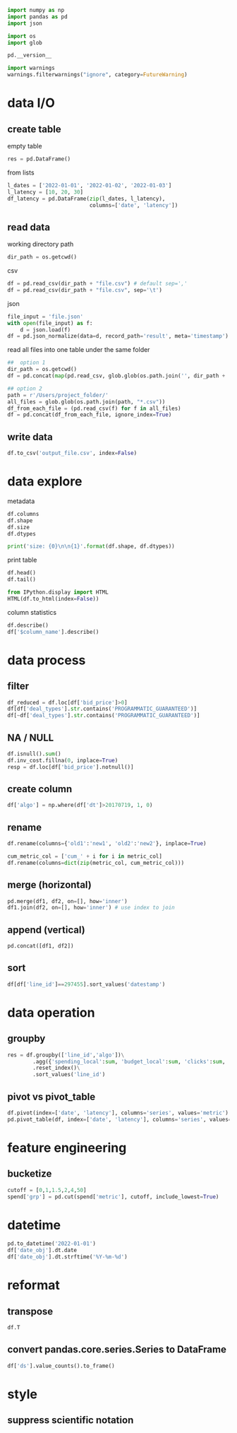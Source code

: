 ```python
import numpy as np
import pandas as pd
import json

import os
import glob

pd.__version__

import warnings
warnings.filterwarnings("ignore", category=FutureWarning)
```

# data I/O

## create table

empty table

```python
res = pd.DataFrame()
```

from lists

```python
l_dates = ['2022-01-01', '2022-01-02', '2022-01-03']
l_latency = [10, 20, 30]
df_latency = pd.DataFrame(zip(l_dates, l_latency),
                          columns=['date', 'latency'])
```

## read data

working directory path

```python
dir_path = os.getcwd()
```

csv

```python
df = pd.read_csv(dir_path + "file.csv") # default sep=','
df = pd.read_csv(dir_path + "file.csv", sep='\t')
```

json

```python
file_input = 'file.json'
with open(file_input) as f:
    d = json.load(f)
df = pd.json_normalize(data=d, record_path='result', meta='timestamp')
```

read all files into one table under the same folder

```python
##  option 1
dir_path = os.getcwd()
df = pd.concat(map(pd.read_csv, glob.glob(os.path.join('', dir_path + '*.csv'))))

## option 2
path = r'/Users/project_folder/'
all_files = glob.glob(os.path.join(path, "*.csv"))
df_from_each_file = (pd.read_csv(f) for f in all_files)
df = pd.concat(df_from_each_file, ignore_index=True)
```

## write data

```python
df.to_csv('output_file.csv', index=False)
```

# data explore

metadata

```python
df.columns
df.shape
df.size
df.dtypes

print('size: {0}\n\n{1}'.format(df.shape, df.dtypes))
```

print table

```python
df.head()
df.tail()

from IPython.display import HTML
HTML(df.to_html(index=False))
```

column statistics

```python
df.describe()
df['$column_name'].describe()
```

# data process

## filter

```python
df_reduced = df.loc[df['bid_price']>0]
df[df['deal_types'].str.contains('PROGRAMMATIC_GUARANTEED')]
df[~df['deal_types'].str.contains('PROGRAMMATIC_GUARANTEED')]
```

## NA / NULL

```python
df.isnull().sum()
df.inv_cost.fillna(0, inplace=True)
resp = df.loc[df['bid_price'].notnull()]
```

## create column

```python
df['algo'] = np.where(df['dt']>20170719, 1, 0)
```

## rename

```python
df.rename(columns={'old1':'new1', 'old2':'new2'}, inplace=True)

cum_metric_col = ['cum_' + i for i in metric_col]
df.rename(columns=dict(zip(metric_col, cum_metric_col)))
```

## merge (horizontal)

```python
pd.merge(df1, df2, on=[], how='inner')
df1.join(df2, on=[], how='inner') # use index to join
```

## append (vertical)

```python
pd.concat([df1, df2])
```

## sort

```python
df[df['line_id']==297455].sort_values('datestamp')
```

# data operation

## groupby

```python
res = df.groupby(['line_id','algo'])\
        .agg({'spending_local':sum, 'budget_local':sum, 'clicks':sum, 'goal_CPC':np.mean})\
        .reset_index()\
        .sort_values('line_id')
```

## pivot vs pivot_table

```python
df.pivot(index=['date', 'latency'], columns='series', values='metric')
pd.pivot_table(df, index=['date', 'latency'], columns='series', values='metric', aggfunc=np.mean).reset_index
```

# feature engineering

## bucketize

```python
cutoff = [0,1,1.5,2,4,50]
spend['grp'] = pd.cut(spend['metric'], cutoff, include_lowest=True)
```

# datetime

```python
pd.to_datetime('2022-01-01')
df['date_obj'].dt.date
df['date_obj'].dt.strftime('%Y-%m-%d')
```

# reformat

## transpose

```python
df.T
```

## convert pandas.core.series.Series to DataFrame

```python
df['ds'].value_counts().to_frame()
```

# style

## suppress scientific notation
